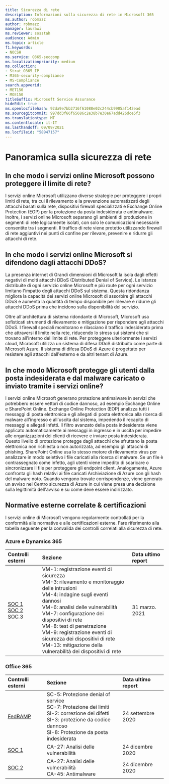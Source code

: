 ```yaml
---
title: Sicurezza di rete
description: Informazioni sulla sicurezza di rete in Microsoft 365
ms.author: robmazz
author: robmazz
manager: laurawi
ms.reviewer: sosstah
audience: Admin
ms.topic: article
f1.keywords:
- NOCSH
ms.service: O365-seccomp
ms.localizationpriority: medium
ms.collection:
- Strat_O365_IP
- M365-security-compliance
- MS-Compliance
search.appverid:
- MET150
- MOE150
titleSuffix: Microsoft Service Assurance
hideEdit: true
ms.openlocfilehash: 92da9e7bb2716f61088e02c244cb9905af142ead
ms.sourcegitcommit: 997dd3f66f65686c2e38b7e30e67add426dce5f3
ms.translationtype: MT
ms.contentlocale: it-IT
ms.lasthandoff: 09/09/2021
ms.locfileid: "58947157"
---
```

# <a name="network-security-overview"></a>Panoramica sulla sicurezza di rete

## <a name="how-do-microsoft-online-services-secure-the-network-boundary"></a>In che modo i servizi online Microsoft possono proteggere il limite di rete?

I servizi online Microsoft utilizzano diverse strategie per proteggere i propri limiti di rete, tra cui il rilevamento e la prevenzione automatizzati degli attacchi basati sulla rete, dispositivi firewall specializzati e Exchange Online Protection (EOP) per la protezione da posta indesiderata e antimalware. Inoltre, i servizi online Microsoft separano gli ambienti di produzione in segmenti di rete logicamente isolati, con solo le comunicazioni necessarie consentite tra i segmenti. Il traffico di rete viene protetto utilizzando firewall di rete aggiuntivi nei punti di confine per rilevare, prevenire e ridurre gli attacchi di rete.

## <a name="how-do-microsoft-online-services-defend-against-ddos-attacks"></a>In che modo i servizi online Microsoft si difendono dagli attacchi DDoS?

La presenza internet di Grandi dimensioni di Microsoft la isola dagli effetti negativi di molti attacchi DDoS (Distributed Denial of Service). Le istanze distribuite di ogni servizio online Microsoft e più route per ogni servizio limitano l'impatto degli attacchi DDoS sul sistema. Questa ridondanza migliora la capacità dei servizi online Microsoft di assorbire gli attacchi DDoS e aumenta la quantità di tempo disponibile per rilevare e ridurre gli attacchi DDoS prima che incidono sulla disponibilità del servizio.

Oltre all'architettura di sistema ridondante di Microsoft, Microsoft usa sofisticati strumenti di rilevamento e mitigazione per rispondere agli attacchi DDoS. I firewall speciali monitorano e rilasciano il traffico indesiderato prima che attraversi il limite nella rete, riducendo lo stress sui sistemi che si trovano all'interno del limite di rete. Per proteggere ulteriormente i servizi cloud, Microsoft utilizza un sistema di difesa DDoS distribuito come parte di Microsoft Azure. Il sistema di difesa DDoS di Azure è progettato per resistere agli attacchi dall'esterno e da altri tenant di Azure.

## <a name="how-does-microsoft-protect-users-against-spam-and-malware-being-uploaded-or-sent-through-online-services"></a>In che modo Microsoft protegge gli utenti dalla posta indesiderata e dal malware caricato o inviato tramite i servizi online?

I servizi online Microsoft generano protezione antimalware in servizi che potrebbero essere vettori di codice dannoso, ad esempio Exchange Online e SharePoint Online. Exchange Online Protection (EOP) analizza tutti i messaggi di posta elettronica e gli allegati di posta elettronica alla ricerca di malware all'ingresso e all'uscita dal sistema, impedendo il recapito di messaggi e allegati infetti. Il filtro avanzato della posta indesiderata viene applicato automaticamente ai messaggi in ingresso e in uscita per impedire alle organizzazioni dei clienti di ricevere e inviare posta indesiderata. Questo livello di protezione protegge dagli attacchi che sfruttano la posta elettronica non richiesta o non autorizzata, ad esempio gli attacchi di phishing. SharePoint Online usa lo stesso motore di rilevamento virus per analizzare in modo selettivo i file caricati alla ricerca di malware. Se un file è contrassegnato come infetto, agli utenti viene impedito di scaricare o sincronizzare il file per proteggere gli endpoint client. Analogamente, Azure confronta gli hash relativi ai file caricati Archiviazione di Azure con gli hash del malware noto. Quando vengono trovate corrispondenze, viene generato un avviso nel Centro sicurezza di Azure in cui viene presa una decisione sulla legittimità dell'avviso e su come deve essere indirizzato.

## <a name="related-external-regulations--certifications"></a>Normative esterne correlate & certificazioni

I servizi online di Microsoft vengono regolarmente controllati per la conformità alle normative e alle certificazioni esterne. Fare riferimento alla tabella seguente per la convalida dei controlli correlati alla sicurezza di rete.

### <a name="azure-and-dynamics-365"></a>Azure e Dynamics 365

| **Controlli esterni** | **Sezione** | **Data ultimo report** |
|:--------------------|:------------|:-----------------------|
| [SOC 1](https://servicetrust.microsoft.com/ViewPage/MSComplianceGuideV3?command=Download&downloadType=Document&downloadId=b8721ebd-af20-42fe-b22f-8332b0a19517&tab=7027ead0-3d6b-11e9-b9e1-290b1eb4cdeb&docTab=7027ead0-3d6b-11e9-b9e1-290b1eb4cdeb_SOC_%2F_SSAE_16_Reports) <br> [SOC 2](https://servicetrust.microsoft.com/ViewPage/MSComplianceGuideV3?command=Download&downloadType=Document&downloadId=234a0f57-83c1-4afc-a586-a0e7a59592f7&tab=7027ead0-3d6b-11e9-b9e1-290b1eb4cdeb&docTab=7027ead0-3d6b-11e9-b9e1-290b1eb4cdeb_SOC_%2F_SSAE_16_Reports) <br> [SOC 3](https://servicetrust.microsoft.com/ViewPage/MSComplianceGuideV3?command=Download&downloadType=Document&downloadId=75c8cbf6-e456-473c-a05e-34fea888ec2a&tab=7027ead0-3d6b-11e9-b9e1-290b1eb4cdeb&docTab=7027ead0-3d6b-11e9-b9e1-290b1eb4cdeb_SOC_%2F_SSAE_16_Reports) | VM-1: registrazione eventi di sicurezza <br> VM-3: rilevamento e monitoraggio delle intrusioni <br> VM-4: indagine sugli eventi dannosi <br> VM-6: analisi delle vulnerabilità <br> VM-7: configurazione dei dispositivi di rete <br> VM-8: test di penetrazione <br> VM-9: registrazione eventi di sicurezza dei dispositivi di rete <br> VM-13: mitigazione della vulnerabilità dei dispositivi di rete | 31 marzo. 2021 |

### <a name="office-365"></a>Office 365

| **Controlli esterni** | **Sezione** | **Data ultimo report** |
|:--------------------|:------------|:-----------------------|
| [FedRAMP](https://compliance.microsoft.com/compliancemanager) | SC-5: Protezione denial of service <br> SC-7: Protezione dei limiti <br> SI-2: correzione dei difetti <br> SI-3: protezione da codice dannoso <br> SI-8: Protezione da posta indesiderata | 24 settembre 2020 |
| [SOC 1](https://servicetrust.microsoft.com/ViewPage/MSComplianceGuideV3?command=Download&downloadType=Document&downloadId=90df3f9c-3aaf-4dbf-99d0-ca9f2991721b&tab=7027ead0-3d6b-11e9-b9e1-290b1eb4cdeb&docTab=7027ead0-3d6b-11e9-b9e1-290b1eb4cdeb_SOC_%2F_SSAE_16_Reports) | CA-27: Analisi delle vulnerabilità | 24 dicembre 2020 |
| [SOC 2](https://servicetrust.microsoft.com/ViewPage/MSComplianceGuideV3?command=Download&downloadType=Document&downloadId=a73c1738-7892-42b7-acd3-87b6371c53f6&tab=7027ead0-3d6b-11e9-b9e1-290b1eb4cdeb&docTab=7027ead0-3d6b-11e9-b9e1-290b1eb4cdeb_SOC_%2F_SSAE_16_Reports) | CA-27: Analisi delle vulnerabilità <br> CA-45: Antimalware | 24 dicembre 2020 |